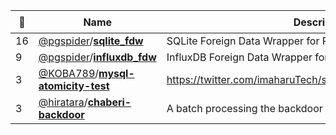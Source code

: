 |:star2: | Name | Description | 🌍|
|---|---|---|---|
|16|[@pgspider](https://github.com/pgspider)/[**sqlite_fdw**](https://github.com/pgspider/sqlite_fdw)|SQLite Foreign Data Wrapper for PostgreSQL||
|9|[@pgspider](https://github.com/pgspider)/[**influxdb_fdw**](https://github.com/pgspider/influxdb_fdw)|InfluxDB Foreign Data Wrapper for PostgreSQL.||
|3|[@KOBA789](https://github.com/KOBA789)/[**mysql-atomicity-test**](https://github.com/KOBA789/mysql-atomicity-test)|https://twitter.com/imaharuTech/status/1278834000367247360||
|3|[@hiratara](https://github.com/hiratara)/[**chaberi-backdoor**](https://github.com/hiratara/chaberi-backdoor)|A batch processing the backdoor of Chaberi.|[:arrow_upper_right:](http://hiratara.dyndns.org/chaberi/)|

